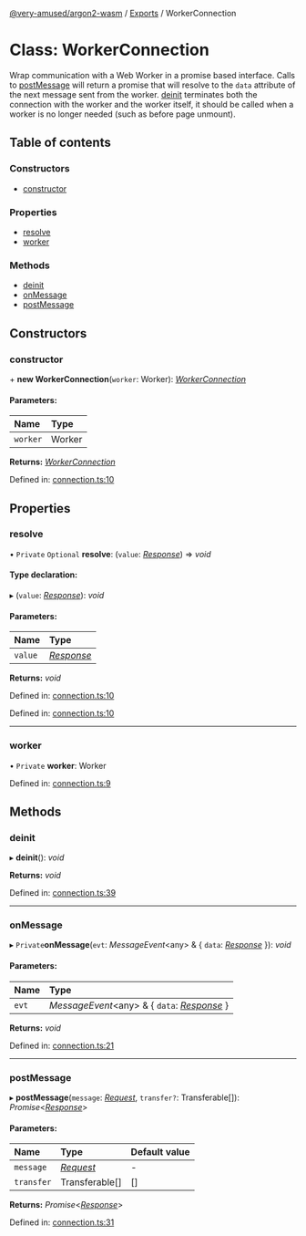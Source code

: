 [@very-amused/argon2-wasm](../README.md) / [Exports](../modules.md) / WorkerConnection

# Class: WorkerConnection

Wrap communication with a Web Worker in a promise based interface.
Calls to [postMessage](workerconnection.md#postmessage) will return a promise that will resolve to the `data` attribute of the next message sent from the worker.
[deinit](workerconnection.md#deinit) terminates both the connection with the worker and the worker itself, it should be called when a worker is no longer needed (such as before page unmount).

## Table of contents

### Constructors

- [constructor](workerconnection.md#constructor)

### Properties

- [resolve](workerconnection.md#resolve)
- [worker](workerconnection.md#worker)

### Methods

- [deinit](workerconnection.md#deinit)
- [onMessage](workerconnection.md#onmessage)
- [postMessage](workerconnection.md#postmessage)

## Constructors

### constructor

\+ **new WorkerConnection**(`worker`: Worker): [*WorkerConnection*](workerconnection.md)

#### Parameters:

| Name | Type |
| :------ | :------ |
| `worker` | Worker |

**Returns:** [*WorkerConnection*](workerconnection.md)

Defined in: [connection.ts:10](https://github.com/very-amused/argon2-wasm/blob/ee8c702/src/connection.ts#L10)

## Properties

### resolve

• `Private` `Optional` **resolve**: (`value`: [*Response*](../interfaces/argon2.response.md)) => *void*

#### Type declaration:

▸ (`value`: [*Response*](../interfaces/argon2.response.md)): *void*

#### Parameters:

| Name | Type |
| :------ | :------ |
| `value` | [*Response*](../interfaces/argon2.response.md) |

**Returns:** *void*

Defined in: [connection.ts:10](https://github.com/very-amused/argon2-wasm/blob/ee8c702/src/connection.ts#L10)

Defined in: [connection.ts:10](https://github.com/very-amused/argon2-wasm/blob/ee8c702/src/connection.ts#L10)

___

### worker

• `Private` **worker**: Worker

Defined in: [connection.ts:9](https://github.com/very-amused/argon2-wasm/blob/ee8c702/src/connection.ts#L9)

## Methods

### deinit

▸ **deinit**(): *void*

**Returns:** *void*

Defined in: [connection.ts:39](https://github.com/very-amused/argon2-wasm/blob/ee8c702/src/connection.ts#L39)

___

### onMessage

▸ `Private`**onMessage**(`evt`: *MessageEvent*<any\> & { `data`: [*Response*](../interfaces/argon2.response.md)  }): *void*

#### Parameters:

| Name | Type |
| :------ | :------ |
| `evt` | *MessageEvent*<any\> & { `data`: [*Response*](../interfaces/argon2.response.md)  } |

**Returns:** *void*

Defined in: [connection.ts:21](https://github.com/very-amused/argon2-wasm/blob/ee8c702/src/connection.ts#L21)

___

### postMessage

▸ **postMessage**(`message`: [*Request*](../interfaces/argon2.request.md), `transfer?`: Transferable[]): *Promise*<[*Response*](../interfaces/argon2.response.md)\>

#### Parameters:

| Name | Type | Default value |
| :------ | :------ | :------ |
| `message` | [*Request*](../interfaces/argon2.request.md) | - |
| `transfer` | Transferable[] | [] |

**Returns:** *Promise*<[*Response*](../interfaces/argon2.response.md)\>

Defined in: [connection.ts:31](https://github.com/very-amused/argon2-wasm/blob/ee8c702/src/connection.ts#L31)
